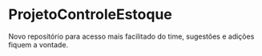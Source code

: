 # ProjetoControleEstoque
Novo repositório para acesso mais facilitado do time, sugestões e adições fiquem a vontade.

